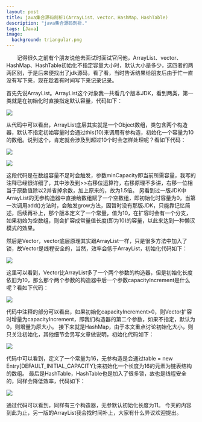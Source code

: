 ```yaml
---
layout: post
title: java集合源码剖析1(ArrayList、vector、HashMap、HashTable)
description: "java集合源码剖析."
tags: [Java]
image:
  background: triangular.png
---
```

&ensp;&ensp;&ensp;&ensp;记得很久之前有个朋友说他去面试时面试官问他，ArrayList、vector、HashMap、HashTable初始化不指定容量大小时，默认大小是多少，这四者的两两区别，于是后来便找出了jdk源码，看了看，当时告诉结果给朋友后由于忙一直没有写下来，现在趁着有时间写下来记录记录。

首先先说ArrayList。ArrayList这个对象我一共看几个版本JDK，看到两类，第一类就是在初始化时直接指定默认容量，代码如下：

![](http://i.imgur.com/Xb4Log1.png)

从代码中可以看出，ArrayList底层其实就是一个Object数组，类包含两个构造器，默认不指定初始容量时会通过this(10)来调用有参构造，初始化一个容量为10的数组。说到这个，肯定就会涉及到超过10个时会怎样处理呢？看如下代码：

![](http://i.imgur.com/3qgojXb.png)

![](http://i.imgur.com/V3YmzVj.png)

这段代码是在数组容量不足时会触发，参数minCapacity即当前所需容量，我写的注释已经很详细了，其中涉及到>>右移位运算符，右移原理不多讲，右移一位相当于原数值除以2并省掉余数，加上原来的，故为1.5倍。
另看到过一版JDK中ArrayList的无参构造器中直接给数组赋了一个空数组，即初始化时容量为0，当第一次调用add()方法时，会触发grow方法，因暂时没有那版JDK，只能靠记忆简述，后续再补上，那个版本定义了一个常量，值为10，在扩容时会有一个分支，如果初始为空数组，则会扩容成常量值长度(即为10)的容量，以此来达到一种懒汉模式的效果。

然后是Vector，vector底层原理其实跟ArrayList一样，只是很多方法中加入了锁，故Vector是线程安全的，当然，效率会低于ArrayList，初始化代码如下：

![](http://i.imgur.com/fOc7mTv.png)

这里可以看到，Vector比ArrayList多了一个两个参数的构造器，但是初始化长度依旧为10，那么那个两个参数的构造器中后一个参数capacityIncrement是什么呢？看如下代码：

![](http://i.imgur.com/AB2AN4b.png)

代码中注释的部分可以看出，如果初始化capacityIncrement>0，则Vector扩容时增量为capacityIncrement，即我们构造器的第二个参数，如果不指定，默认为0，则增量为原大小。
接下来就是HashMap，由于本文重点讨论初始化大小，则只关注初始化，其他细节会另写文章做说明，初始化代码如下：

![](http://i.imgur.com/BPjsM47.png)

代码中可以看到，定义了一个常量为16，无参构造是会通过table = new Entry[DEFAULT_INITIAL_CAPACITY];来初始化一个长度为16的元素为链表结构的数组。
最后是HashTable，HashTable也是加入了很多锁，故也是线程安全的，同样会降低效率，代码如下：

![](http://i.imgur.com/rkDalEa.png)

通过代码可以看到，同样有三个构造器，无参默认初始化长度为11。
今天的内容到此为止，另一版的ArrayList我会找时间补上，大家有什么异议欢迎提出。